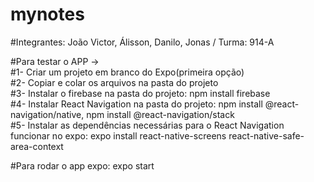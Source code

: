 # mynotes

#Integrantes: João Victor, Álisson, Danilo, Jonas / Turma: 914-A

#Para testar o APP -><br/>
#1- Criar um projeto em branco do Expo(primeira opção)<br />
#2- Copiar e colar os arquivos na pasta do projeto<br />
#3- Instalar o firebase na pasta do projeto: npm install firebase<br />
#4- Instalar React Navigation na pasta do projeto: npm install @react-navigation/native, npm install @react-navigation/stack<br />
#5- Instalar as dependências necessárias para o React Navigation funcionar no expo: expo install react-native-screens react-native-safe-area-context<br />

#Para rodar o app expo: expo start
